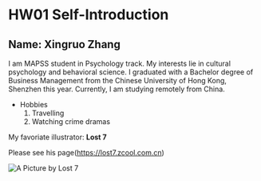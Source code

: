 # HW01 Self-Introduction
## Name: Xingruo Zhang

I am MAPSS student in Psychology track. My interests lie in cultural psychology and behavioral science. I graduated with a Bachelor degree of Business Management from the Chinese University of Hong Kong, Shenzhen this year. Currently, I am studying remotely from China. 

* Hobbies
  1. Travelling
  2. Watching crime dramas
  
My favoriate illustrator: **Lost 7**

Please see his page(https://lost7.zcool.com.cn)

![A Picture by *Lost 7*](https://c-ssl.duitang.com/uploads/item/201611/04/20161104002329_sBY8V.jpeg)
